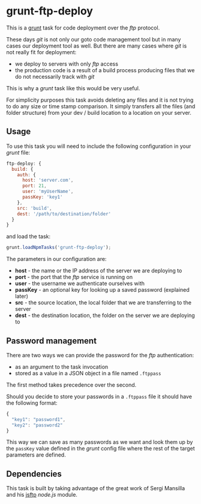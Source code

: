 # grunt-ftp-deploy

This is a [grunt](https://github.com/gruntjs/grunt) task for code deployment over the _ftp_ protocol.

These days _git_ is not only our goto code management tool but in many cases our deployment tool as well. But there are many cases where _git_ is not really fit for deployment:

- we deploy to servers with only _ftp_ access
- the production code is a result of a build process producing files that we do not necessarily track with _git_

This is why a _grunt_ task like this would be very useful.

For simplicity purposes this task avoids deleting any files and it is not trying to do any size or time stamp comparison. It simply transfers all the files (and folder structure) from your dev / build location to a location on your server.

## Usage

To use this task you will need to include the following configuration in your _grunt_ file:

```javascript
ftp-deploy: {
  build: {
    auth: {
      host: 'server.com',
      port: 21,
      user: 'myUserName',
      passKey: 'key1'
    },
    src: 'build',
    dest: '/path/to/destination/folder'
  }
}
```

and load the task:

```javascript
grunt.loadNpmTasks('grunt-ftp-deploy');
```

The parameters in our configuration are:

- **host** - the name or the IP address of the server we are deploying to
- **port** - the port that the _ftp_ service is running on
- **user** - the username we authenticate ourselves with
- **passKey** - an optional key for looking up a saved password (explained later)
- **src** - the source location, the local folder that we are transferring to the server
- **dest** - the destination location, the folder on the server we are deploying to

## Password management

There are two ways we can provide the password for the _ftp_ authentication:

- as an argument to the task invocation
- stored as a value in a JSON object in a file named `.ftppass`

The first method takes precedence over the second.

Should you decide to store your passwords in a `.ftppass` file it should have the following format:

```javascript
{
  "key1": "password1",
  "key2": "password2"
}
```

This way we can save as many passwords as we want and look them up by the `passKey` value defined in the _grunt_ config file where the rest of the target parameters are defined.

## Dependencies

This task is built by taking advantage of the great work of Sergi Mansilla and his [jsftp](https://github.com/sergi/jsftp) _node.js_ module.

